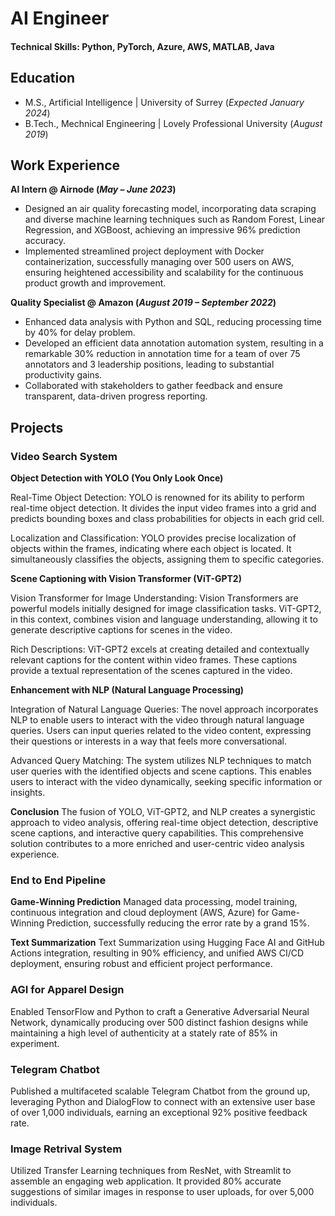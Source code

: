 # AI Engineer

#### Technical Skills: Python, PyTorch, Azure, AWS, MATLAB, Java

## Education					       		
- M.S., Artificial Intelligence	| University of Surrey (_Expected January 2024_)	 			        		
- B.Tech., Mechnical Engineering | Lovely Professional University (_August 2019_)

## Work Experience
**AI Intern @ Airnode (_May – June 2023_)**
- Designed an air quality forecasting model, incorporating data scraping and diverse machine learning techniques such as Random Forest, Linear Regression, and XGBoost, achieving an impressive 96% prediction accuracy.
- Implemented streamlined project deployment with Docker containerization, successfully managing over 500 users on AWS, ensuring heightened accessibility and scalability for the continuous product growth and improvement.

**Quality Specialist @ Amazon (_August 2019 – September 2022_)**
- Enhanced data analysis with Python and SQL, reducing processing time by 40% for delay problem.
-	Developed an efficient data annotation automation system, resulting in a remarkable 30% reduction in annotation time for a team of over 75 annotators and 3 leadership positions, leading to substantial productivity gains.
-	Collaborated with stakeholders to gather feedback and ensure transparent, data-driven progress reporting.

## Projects
###  Video Search System

**Object Detection with YOLO (You Only Look Once)**

Real-Time Object Detection: YOLO is renowned for its ability to perform real-time object detection.
It divides the input video frames into a grid and predicts bounding boxes and class probabilities for objects in each grid cell.

Localization and Classification: YOLO provides precise localization of objects within the frames, indicating where each object is located.
It simultaneously classifies the objects, assigning them to specific categories.

**Scene Captioning with Vision Transformer (ViT-GPT2)**

Vision Transformer for Image Understanding: Vision Transformers are powerful models initially designed for image classification tasks.
ViT-GPT2, in this context, combines vision and language understanding, allowing it to generate descriptive captions for scenes in the video.

Rich Descriptions: ViT-GPT2 excels at creating detailed and contextually relevant captions for the content within video frames.
These captions provide a textual representation of the scenes captured in the video.

**Enhancement with NLP (Natural Language Processing)**

Integration of Natural Language Queries: The novel approach incorporates NLP to enable users to interact with the video through natural language queries.
Users can input queries related to the video content, expressing their questions or interests in a way that feels more conversational.

Advanced Query Matching: The system utilizes NLP techniques to match user queries with the identified objects and scene captions.
This enables users to interact with the video dynamically, seeking specific information or insights.

**Conclusion**
The fusion of YOLO, ViT-GPT2, and NLP creates a synergistic approach to video analysis, offering real-time object detection, descriptive scene captions, and interactive query capabilities. This comprehensive solution contributes to a more enriched and user-centric video analysis experience.

### End to End Pipeline

**Game-Winning Prediction**
Managed data processing, model training, continuous integration and cloud deployment (AWS, Azure) for Game-Winning Prediction, successfully reducing the error rate by a grand 15%.

**Text Summarization**
Text Summarization using Hugging Face AI and GitHub Actions integration, resulting in 90% efficiency, and unified AWS CI/CD deployment, ensuring robust and efficient project performance.

### AGI for Apparel Design
Enabled TensorFlow and Python to craft a Generative Adversarial Neural Network, dynamically producing over 500 distinct fashion designs while maintaining a high level of authenticity at a stately rate of 85% in experiment.

### Telegram Chatbot
Published a multifaceted scalable Telegram Chatbot from the ground up, leveraging Python and DialogFlow to connect with an extensive user base of over 1,000 individuals, earning an exceptional 92% positive feedback rate.

### Image Retrival System
Utilized Transfer Learning techniques from ResNet, with Streamlit to assemble an engaging web application. It provided 80% accurate suggestions of similar images in response to user uploads, for over 5,000 individuals.
